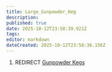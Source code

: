 ```yaml
---
title: Large_Gunpowder_Keg
description: 
published: true
date: 2025-10-12T23:58:39.921Z
tags: 
editor: markdown
dateCreated: 2025-10-12T23:58:36.156Z
---
```


1.  REDIRECT [Gunpowder Kegs](Recipaedia/Items/Gunpowder_Kegs.md "wikilink")